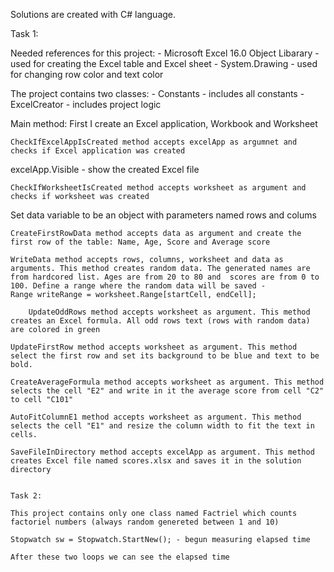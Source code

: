 Solutions are created with C# language.


Task 1:

Needed references for this project:
    - Microsoft Excel 16.0 Object Libarary - used for creating the Excel table and Excel sheet
    - System.Drawing - used for changing row color and text color

The project contains two classes:
    - Constants - includes all constants
    - ExcelCreator - includes project logic

Main method:
First I create an Excel application, Workbook and Worksheet

    CheckIfExcelAppIsCreated method accepts excelApp as argumnet and checks if Excel application was created

excelApp.Visible - show the created Excel file 

    CheckIfWorksheetIsCreated method accepts worksheet as argument and checks if worksheet was created

Set data variable to be an object with parameters named rows and colums

    CreateFirstRowData method accepts data as argument and create the first row of the table: Name, Age, Score and Average score

    WriteData method accepts rows, columns, worksheet and data as arguments. This method creates random data. The generated names are from hardcored list. Ages are from 20 to 80 and  scores are from 0 to 100. Define a range where the random data will be saved - 
    Range writeRange = worksheet.Range[startCell, endCell];

        UpdateOddRows method accepts worksheet as argument. This method creates an Excel formula. All odd rows text (rows with random data) are colored in green

    UpdateFirstRow method accepts worksheet as argument. This method select the first row and set its background to be blue and text to be bold.

    CreateAverageFormula method accepts worksheet as argument. This method selects the cell "E2" and write in it the average score from cell "C2" to cell "C101"

    AutoFitColumnE1 method accepts worksheet as argument. This method selects the cell "E1" and resize the column width to fit the text in cells.

    SaveFileInDirectory method accepts excelApp as argument. This method creates Excel file named scores.xlsx and saves it in the solution directory


    Task 2:

    This project contains only one class named Factriel which counts factoriel numbers (always random genereted between 1 and 10)

    Stopwatch sw = Stopwatch.StartNew(); - begun measuring elapsed time

    After these two loops we can see the elapsed time
